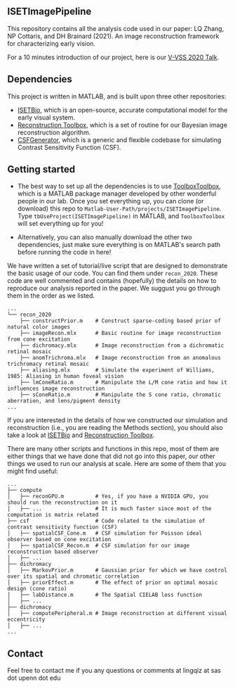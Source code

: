 ## ISETImagePipeline
This repository contains all the analysis code used in our paper: LQ Zhang, NP Cottaris, and DH Brainard (2021). An image reconstruction framework for characterizing early vision.  

For a 10 minutes introduction of our project, here is our [V-VSS 2020 Talk](https://youtu.be/d5qI0FNCAv4).  

## Dependencies
This project is written in MATLAB, and is built upon three other repositories: 
- [ISETBio](https://github.com/isetbio/isetbio), which is an open-source, accurate computational model for the early visual system.
- [Reconstruction Toolbox](https://github.com/isetbio/ISETPipelineToolbox), which is a set of routine for our Bayesian image reconstruction algorithm.
- [CSFGenerator](https://github.com/isetbio/ISETBioCSFGenerator), which is a generic and flexible codebase for simulating Contrast Sensitivity Function (CSF).

## Getting started
- The best way to set up all the dependencies is to use [ToolboxToolbox](https://github.com/ToolboxHub/ToolboxToolbox), which is a MATLAB package manager developed by other wonderful people in our lab. Once you set everything up, you can clone (or download) this repo to `Matlab-User-Path/projects/ISETImagePipeline`. Type `tbUseProject(ISETImagePipeline)` in MATLAB, and `ToolboxToolbox` will set everything up for you!

- Alternatively, you can also manually download the other two dependencies, just make sure everything is on MATLAB's search path before running the code in here!

We have written a set of tutorial/live script that are designed to demonstrate the basic usage of our code. You can find them under `recon_2020`. These code are well commented and contains (hopefully) the details on how to reproduce our analysis reported in the paper. We suggust you go through them in the order as we listed.

```
...
└── recon_2020
    ├── constructPrior.m    # Construct sparse-coding based prior of natural color images
    ├── imageRecon.mlx      # Basic routine for image reconstruction from cone excitation
    ├── dichromacy.mlx      # Image reconstruction from a dichromatic retinal mosaic
    ├── anomTrichroma.mlx   # Image reconstruction from an anomalous trichromacy retinal mosaic
    ├── aliasing.mlx        # Simulate the experiment of Williams, 1985: Aliasing in human foveal vision
    ├── lmConeRatio.m       # Manipulate the L/M cone ratio and how it influences image reconstruction
    ├── sConeRatio.m        # Manipulate the S cone ratio, chromatic aberration, and lens/pigment density 
...
```

If you are interested in the details of how we constructed our simulation and reconstruction (i.e., you are reading the Methods section), you should also take a look at [ISETBio](https://github.com/isetbio/isetbio) and [Reconstruction Toolbox](https://github.com/isetbio/ISETPipelineToolbox).

There are many other scripts and functions in this repo, most of them are either things that we have done that did not go into this paper, our other things we used to run our analysis at scale. Here are some of them that you might find useful:

```
...
├── compute
│   ├── reconGPU.m          # Yes, if you have a NVIDIA GPU, you should run the reconstruction on it
│   ├── ...                 # It is much faster since most of the computation is matrix related
├── csf                     # Code related to the simulation of contrast sensitivity function (CSF)
│   ├── spatialCSF_Cone.m   # CSF simulation for Poisson ideal observer based on cone excitation 
│   ├── spatialCSF_Recon.m  # CSF simulation for our image reconstruction based observer
│   ├── ...
├── dichromacy
│   ├── MarkovPrior.m       # Gaussian prior for which we have control over its spatial and chromatic correlation
│   ├── priorEffect.m       # The effect of prior on optimal mosaic design (cone ratio)  
│   ├── labDistance.m       # The Spatial CIELAB loss function
│   ├── ...
├── dichromacy
│   ├── computePeripheral.m # Image reconstruction at different visual eccentricity
│   ├── ...
...
```

## Contact
Feel free to contact me if you any questions or comments at 
lingqiz at sas dot upenn dot edu
